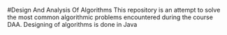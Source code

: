 #Design And Analysis Of Algorithms
This repository is an attempt to solve the most common algorithmic problems encountered during the course DAA.
Designing of algorithms is done in Java
